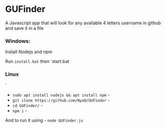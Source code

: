 # GUFinder
A Javascript app that will look for any available 4 letters username in github and save it in a file 




### Windows:

Install Nodejs and npm

Run `install.bat` then `start.bat

### Linux
`
- `sudo apt install nodejs && apt install npm` -
- `git clone https://github.com/Nya0/GUFinder` -
- `cd GUFinder/` -
- `npm i` -


And to run it using - `node GUFinder.js` 
